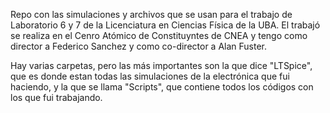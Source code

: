 Repo con las simulaciones y archivos que se usan para el trabajo de Laboratorio 6 y 7 de la Licenciatura en Ciencias Física de la UBA. El trabajó se realiza en el Cenro Atómico de Constituyntes de CNEA y tengo como director a Federico Sanchez y como co-director a Alan Fuster.

Hay varias carpetas, pero las más importantes son la que dice "LTSpice", que es donde estan todas las simulaciones de la electrónica que fui haciendo, y la que se llama "Scripts", que contiene todos los códigos con los que fui trabajando.
